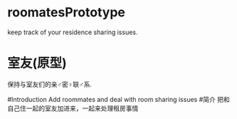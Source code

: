# roomatesPrototype
keep track of your residence sharing issues.
# 室友(原型)
保持与室友们的亲♂密♀联♂系.

#Introduction
Add roommates and deal with room sharing issues
#简介
把和自己住一起的室友加进来，一起来处理租房事情
